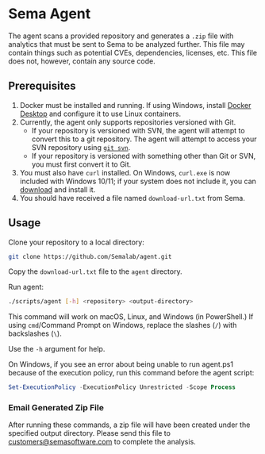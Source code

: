 # Sema Agent

The agent scans a provided repository and generates a `.zip` file with analytics
that must be sent to Sema to be analyzed further.  This file may contain things
such as potential CVEs, dependencies, licenses, etc. This file does not, however,
contain any source code.

## Prerequisites

1. Docker must be installed and running. If using Windows, install [Docker Desktop][1]
   and configure it to use Linux containers.
2. Currently, the agent only supports repositories versioned with Git.
   - If your repository is versioned with SVN, the agent will attempt to convert
     this to a git repository. The agent will attempt to access your SVN repository
     using [`git svn`][2].
   - If your repository is versioned with something other than Git or SVN, you must
       first convert it to Git.
3. You must also have `curl` installed. On Windows, `curl.exe` is now included with
   Windows 10/11; if your system does not include it, you can [download][3] and install it.
4. You should have received a file named `download-url.txt` from Sema.

## Usage

Clone your repository to a local directory:
```sh
git clone https://github.com/Semalab/agent.git
```

Copy the `download-url.txt` file to the `agent` directory.

Run agent:
```sh
./scripts/agent [-h] <repository> <output-directory>
```
This command will work on macOS, Linux, and Windows (in PowerShell.) If using
`cmd`/Command Prompt on Windows, replace the slashes (`/`) with backslashes (`\`).

Use the `-h` argument for help.

On Windows, if you see an error about being unable to run agent.ps1 because of the execution policy, run this command before the agent script:
```powershell
Set-ExecutionPolicy -ExecutionPolicy Unrestricted -Scope Process
```

### Email Generated Zip File
After running these commands, a zip file will have been created under the specified output directory.
Please send this file to [customers@semasoftware.com](mailto:customers@semasoftware.com) to complete the analysis.


[1]: https://www.docker.com/products/docker-desktop/
[2]: https://git-scm.com/docs/git-svn
[3]: https://curl.se/windows/

